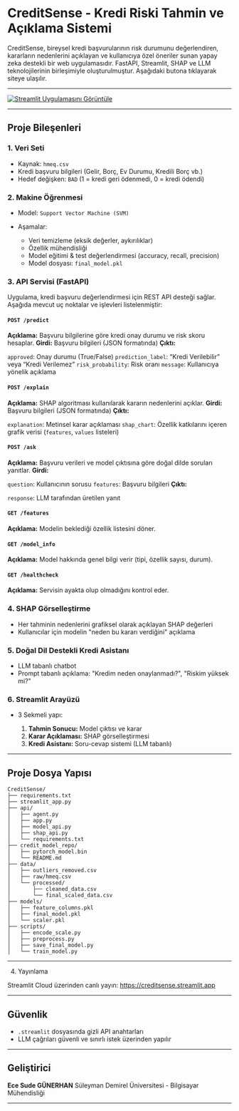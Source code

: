  #  CreditSense - Kredi Riski Tahmin ve Açıklama Sistemi

CreditSense, bireysel kredi başvurularının risk durumunu değerlendiren, kararların nedenlerini açıklayan ve kullanıcıya özel öneriler sunan yapay zeka destekli bir web uygulamasıdır. FastAPI, Streamlit, SHAP ve LLM teknolojilerinin birleşimiyle oluşturulmuştur. Aşağıdaki butona tıklayarak siteye ulaşılır.

---
[![Streamlit Uygulamasını Görüntüle](https://img.shields.io/badge/Streamlit-Live%20App-brightgreen?logo=streamlit)](https://creditsense.streamlit.app/)

---

##  Proje Bileşenleri

### 1.  Veri Seti

* Kaynak: `hmeq.csv`
* Kredi başvuru bilgileri (Gelir, Borç, Ev Durumu, Kredili Borç vb.)
* Hedef değişken: `BAD` (1 = kredi geri ödenmedi, 0 = kredi ödendi)

### 2.  Makine Öğrenmesi

* Model: `Support Vector Machine (SVM)`
* Aşamalar:

  * Veri temizleme (eksik değerler, aykırılıklar)
  * Özellik mühendisliği
  * Model eğitimi & test değerlendirmesi (accuracy, recall, precision)
  * Model dosyası: `final_model.pkl`

###  3. API Servisi (FastAPI)

Uygulama, kredi başvuru değerlendirmesi için REST API desteği sağlar. Aşağıda mevcut uç noktalar ve işlevleri listelenmiştir:

####  `POST /predict`

**Açıklama:** Başvuru bilgilerine göre kredi onay durumu ve risk skoru hesaplar.
**Girdi:** Başvuru bilgileri (JSON formatında)
**Çıktı:**

   `approved`: Onay durumu (True/False)
   `prediction_label`: “Kredi Verilebilir” veya “Kredi Verilemez”
   `risk_probability`: Risk oranı
   `message`: Kullanıcıya yönelik açıklama

####  `POST /explain`

**Açıklama:** SHAP algoritması kullanılarak kararın nedenlerini açıklar.
**Girdi:** Başvuru bilgileri (JSON formatında)
**Çıktı:**

   `explanation`: Metinsel karar açıklaması
   `shap_chart`: Özellik katkılarını içeren grafik verisi (`features`, `values` listeleri)

####  `POST /ask`

**Açıklama:** Başvuru verileri ve model çıktısına göre doğal dilde soruları yanıtlar.
**Girdi:**

  `question`: Kullanıcının sorusu
  `features`: Başvuru bilgileri
**Çıktı:**

  `response`: LLM tarafından üretilen yanıt

####  `GET /features`

**Açıklama:** Modelin beklediği özellik listesini döner.

####  `GET /model_info`

**Açıklama:** Model hakkında genel bilgi verir (tipi, özellik sayısı, durum).

####  `GET /healthcheck`

**Açıklama:** Servisin ayakta olup olmadığını kontrol eder.


### 4.  SHAP Görselleştirme

* Her tahminin nedenlerini grafiksel olarak açıklayan SHAP değerleri
* Kullanıcılar için modelin "neden bu kararı verdiğini" açıklama

### 5.  Doğal Dil Destekli Kredi Asistanı

* LLM tabanlı chatbot 
* Prompt tabanlı açıklama: "Kredim neden onaylanmadı?", "Riskim yüksek mi?"

### 6.  Streamlit Arayüzü

* 3 Sekmeli yapı:

  1. **Tahmin Sonucu:** Model çıktısı ve karar
  2. **Karar Açıklaması:** SHAP görselleştirmesi
  3. **Kredi Asistanı:** Soru-cevap sistemi (LLM tabanlı)

---

##  Proje Dosya Yapısı

```
CreditSense/
├── requirements.txt
├── streamlit_app.py
├── api/
│   ├── agent.py
│   ├── app.py
│   ├── model_api.py
│   ├── shap_api.py
│   └── requirements.txt
├── credit_model_repo/
│   ├── pytorch_model.bin
│   └── README.md
├── data/
│   ├── outliers_removed.csv
│   ├── raw/hmeq.csv
│   └── processed/
│       ├── cleaned_data.csv
│       └── final_scaled_data.csv
├── models/
│   ├── feature_columns.pkl
│   ├── final_model.pkl
│   └── scaler.pkl
├── scripts/
│   ├── encode_scale.py
│   ├── preprocess.py
│   ├── save_final_model.py
│   └── train_model.py
```

---

4. Yayınlama

Streamlit Cloud üzerinden canlı yayın: https://creditsense.streamlit.app

---

##  Güvenlik

* `.streamlit` dosyasında gizli API anahtarları
* LLM çağrıları güvenli ve sınırlı istek üzerinden yapılır

---


##  Geliştirici

**Ece Sude GÜNERHAN**
Süleyman Demirel Üniversitesi - Bilgisayar Mühendisliği

---
